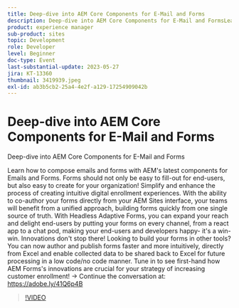 ```yaml
---
title: Deep-dive into AEM Core Components for E-Mail and Forms
description: Deep-dive into AEM Core Components for E-Mail and FormsLearn how to compose emails and forms with AEM's latest components for Emails and Forms. Forms should not only be easy to fill-out for end-users, but also easy to create for your organization! Simplify and enhance the process of creating intuitive digital enrollment experiences. With the ability to co-author your forms directly from your AEM Sites interface, your teams will benefit from a unified approach, building forms quickly from one single source of truth. With Headless Adaptive Forms, you can expand your reach and delight end-users by putting your forms on every channel, from a react app to a chat pod, making your end-users and developers happy- it's a win-win. Innovations don't stop there! Looking to build your forms in other tools? You can now author and publish forms faster and more intuitively, directly from Excel and enable collected data to be shared back to Excel for future processing in a low code/no code manner. Tune in to see first-hand how AEM Forms's innovations are crucial for your strategy of increasing customer enrollment!
product: experience manager
sub-product: sites
topic: Development
role: Developer
level: Beginner
doc-type: Event
last-substantial-update: 2023-05-27
jira: KT-13360
thumbnail: 3419939.jpeg
exl-id: ab3b5cb2-25a4-4e2f-a129-17254909042b
---
```

# Deep-dive into AEM Core Components for E-Mail and Forms

Deep-dive into AEM Core Components for E-Mail and Forms

Learn how to compose emails and forms with AEM's latest components for Emails and Forms. Forms should not only be easy to fill-out for end-users, but also easy to create for your organization! Simplify and enhance the process of creating intuitive digital enrollment experiences. With the ability to co-author your forms directly from your AEM Sites interface, your teams will benefit from a unified approach, building forms quickly from one single source of truth. With Headless Adaptive Forms, you can expand your reach and delight end-users by putting your forms on every channel, from a react app to a chat pod, making your end-users and developers happy- it's a win-win. Innovations don't stop there! Looking to build your forms in other tools? You can now author and publish forms faster and more intuitively, directly from Excel and enable collected data to be shared back to Excel for future processing in a low code/no code manner. Tune in to see first-hand how AEM Forms's innovations are crucial for your strategy of increasing customer enrollment! → Continue the conversation at: https://adobe.ly/41Q6p4B

>[!VIDEO](https://video.tv.adobe.com/v/3419939/?learn=on)
